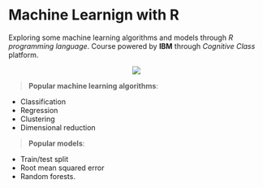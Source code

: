 # Machine Learnign with R
Exploring some machine learning algorithms and models through *R programming language*. Course powered by **IBM** through *Cognitive Class* platform.

<p align="center">
  <img src="https://www.r-project.org/Rlogo.png" />
</p>

> **Popular machine learning algorithms**: 

 * Classification 
 * Regression 
 * Clustering 
 * Dimensional reduction

> **Popular models**:

* Train/test split
* Root mean squared error 
* Random forests.

